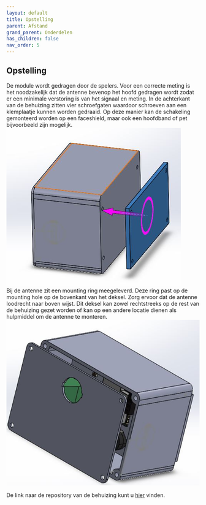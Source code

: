 ```yaml
---
layout: default
title: Opstelling
parent: Afstand
grand_parent: Onderdelen
has_children: false
nav_order: 5
---
```


## Opstelling
De module wordt gedragen door de spelers. Voor een correcte meting is het noodzakelijk dat de antenne bevenop het hoofd gedragen wordt zodat er een minimale verstoring is van het signaal en meting. In de achterkant van de behuizing zitten vier schroefgaten waardoor schroeven aan een klemplaatje kunnen worden gedraaid. Op deze manier kan de schakeling gemonteerd worden op een faceshield, maar ook een hoofdband of pet bijvoorbeeld zijn mogelijk. <br/>
![hoofdband](montage_hoofdband.JPG)<br/>
Bij de antenne zit een mounting ring meegeleverd. Deze ring past op de mounting hole op de bovenkant van het deksel. Zorg ervoor dat de antenne loodrecht naar boven wijst. Dit deksel kan zowel rechtstreeks op de rest van de behuizing gezet worden of kan op een andere locatie dienen als hulpmiddel om de antenne te monteren.<br/>
![antenne](antenne_mounting.JPG)<br/>

De link naar de repository van de behuizing kunt u [hier](https://github.com/blijf-weg/casing) vinden.
